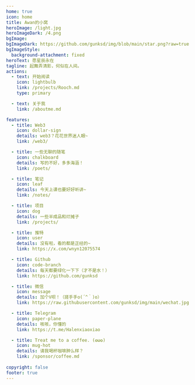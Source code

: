 ```yaml
---
home: true
icon: home
title: Awan的小窝
heroImage: /light.jpg
heroImageDark: /4.png
bgImage: 
bgImageDark: https://github.com/gunksd/img/blob/main/star.png?raw=true
bgImageStyle:
  background-attachment: fixed
heroText: 愿星辰永在
tagline: 起舞弄清影，何似在人间。
actions:
  - text: 开始阅读
    icon: lightbulb
    link: /projects/Rooch.md
    type: primary

  - text: 关于我
    link: /aboutme.md

features:
  - title: Web3
    icon: dollar-sign
    details: web3？花花世界迷人眼~
    link: /web3/

  - title: 一些无聊的随笔
    icon: chalkboard
    details: 写的不好，多多海涵！
    link: /poets/

  - title: 笔记
    icon: leaf
    details: 今天上课也要好好听讲~
    link: /notes/

  - title: 项目
    icon: dog
    details: 一些半成品和烂摊子
    link: /projects/

  - title: 推特
    icon: user
    details: 没有啦，看的都是正经的~
    link: https://x.com/wnyn12075574

  - title: Github
    icon: code-branch
    details: 每天都要绿化一下下（才不是水！）
    link: https://github.com/gunksd

  - title: 微信
    icon: message
    details: 加个V呗！（搓手手o(´^｀)o）
    link: https://raw.githubusercontent.com/gunksd/img/main/wechat.jpg

  - title: Telegram
    icon: paper-plane
    details: 咳咳，你懂的
    link: https://t.me/Halenxiaoxiao

  - title: Treat me to a coffee. (✪ω✪)
    icon: mug-hot
    details: 请我喝杯咖啡肿么样？
    link: /sponsor/coffee.md
    
copyright: false
footer: true
---
```

